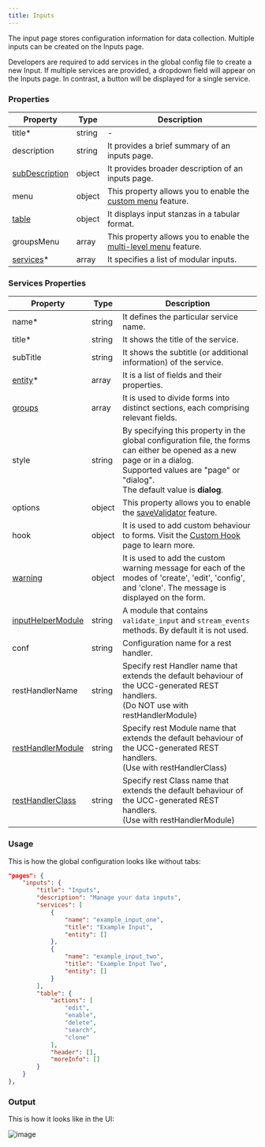 ```yaml
---
title: Inputs
---
```


The input page stores configuration information for data collection. Multiple inputs can be created on the Inputs page.

Developers are required to add services in the global config file to create a new Input. If multiple services are
provided, a dropdown field will appear on the Inputs page. In contrast, a button will be displayed for a single service.

### Properties

| Property                                                                  | Type   | Description                                                                                           |
| ------------------------------------------------------------------------- | ------ | ----------------------------------------------------------------------------------------------------- |
| title<span class="required-asterisk">\*</span>                            | string | -                                                                                                     |
| description                                                               | string | It provides a brief summary of an inputs page.                                                        |
| [subDescription](../advanced/sub_description.md)                          | object | It provides broader description of an inputs page.                                                    |
| menu                                                                      | object | This property allows you to enable the [custom menu](../custom_ui_extensions/custom_menu.md) feature. |
| [table](../table.md)                                                      | object | It displays input stanzas in a tabular format.                                                        |
| groupsMenu                                                                | array  | This property allows you to enable the [multi-level menu](./multilevel_menu.md) feature.              |
| [services](#services-properties)<span class="required-asterisk">\*</span> | array  | It specifies a list of modular inputs.                                                                |

### Services Properties

| Property                                                              | Type   | Description                                                                                                                                                                                                   |
| --------------------------------------------------------------------- | ------ | ------------------------------------------------------------------------------------------------------------------------------------------------------------------------------------------------------------- |
| name<span class="required-asterisk">\*</span>                         | string | It defines the particular service name.                                                                                                                                                                       |
| title<span class="required-asterisk">\*</span>                        | string | It shows the title of the service.                                                                                                                                                                            |
| subTitle                                                              | string | It shows the subtitle (or additional information) of the service.                                                                                                                                             |
| [entity](../entity/index.md)<span class="required-asterisk">\*</span> | array  | It is a list of fields and their properties.                                                                                                                                                                  |
| [groups](../advanced/groups_feature.md)                               | array  | It is used to divide forms into distinct sections, each comprising relevant fields.                                                                                                                           |
| style                                                                 | string | By specifying this property in the global configuration file, the forms can either be opened as a new page or in a dialog. <br>Supported values are "page" or "dialog". <br> The default value is **dialog**. |
| options                                                               | object | This property allows you to enable the [saveValidator](../advanced/save_validator.md) feature.                                                                                                                |
| hook                                                                  | object | It is used to add custom behaviour to forms. Visit the [Custom Hook](../custom_ui_extensions/custom_hook.md) page to learn more.                                                                              |
| [warning](../advanced/custom_warning.md)                              | object | It is used to add the custom warning message for each of the modes of 'create', 'edit', 'config', and 'clone'. The message is displayed on the form.                                                          |
| [inputHelperModule](./helper.md)                                      | string | A module that contains `validate_input` and `stream_events` methods. By default it is not used.                                                                                                               |
| conf                                                                  | string | Configuration name for a rest handler.                                                                                                                                                                        |
| restHandlerName                                                       | string | Specify rest Handler name that extends the default behaviour of the UCC-generated REST handlers. <br>(Do NOT use with restHandlerModule)                                                                      |
| [restHandlerModule](../advanced/custom_rest_handler.md)               | string | Specify rest Module name that extends the default behaviour of the UCC-generated REST handlers. <br>(Use with restHandlerClass)                                                                               |
| [restHandlerClass](../advanced/custom_rest_handler.md)                | string | Specify rest Class name that extends the default behaviour of the UCC-generated REST handlers. <br>(Use with restHandlerModule)                                                                               |

### Usage

This is how the global configuration looks like without tabs:

```json
"pages": {
    "inputs": {
        "title": "Inputs",
        "description": "Manage your data inputs",
        "services": [
            {
                "name": "example_input_one",
                "title": "Example Input",
                "entity": []
            },
            {
                "name": "example_input_two",
                "title": "Example Input Two",
                "entity": []
            }
        ],
        "table": {
            "actions": [
                "edit",
                "enable",
                "delete",
                "search",
                "clone"
            ],
            "header": [],
            "moreInfo": []
        }
    }
},
```

### Output

This is how it looks like in the UI:

![image](../images/inputs/Introduction_Output.png)
